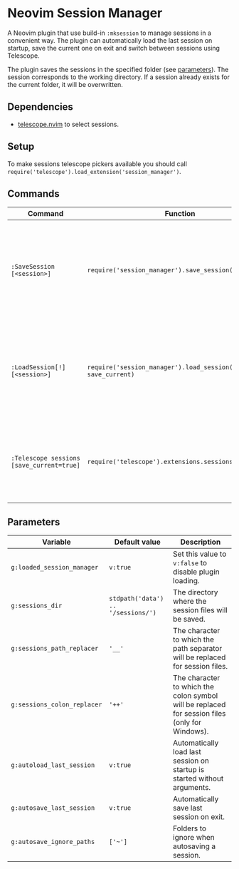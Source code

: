 # Neovim Session Manager

A Neovim plugin that use build-in `:mksession` to manage sessions in a convenient way. The plugin can automatically load the last session on startup, save the current one on exit and switch between sessions using Telescope.

The plugin saves the sessions in the specified folder (see [parameters](#parameters)). The session corresponds to the working directory. If a session already exists for the current folder, it will be overwritten.

## Dependencies

- [telescope.nvim](https://github.com/nvim-telescope/telescope.nvim) to select sessions.

## Setup

To make sessions telescope pickers available you should call `require('telescope').load_extension('session_manager')`.

## Commands

| Command                                   | Function                                                          | Description                                                                                                                                                                                |
| ----------------------------------------- | ----------------------------------------------------------------- | ------------------------------------------------------------------------------------------------------------------------------------------------------------------------------------------ |
| `:SaveSession [<session>]`                | `require('session_manager').save_session(filename)`               | Works like `:mksession`, but saves/creates session in `g:sessions_dir`. If `filename` is not specified, the current directory name path will be used for the name.                         |
| `:LoadSession[!] [<session>]`             | `require('session_manager').load_session(filename, save_current)` | Will remove all buffers and `:source` specified session file. When [!] is included an existing session will not be saved. If `filename` is not specified, the last session will be loaded. |
| `:Telescope sessions [save_current=true]` | `require('telescope').extensions.sessions.sessions()`             | Select and load a session. You can pass `save_current=true` to save the current session. Use `d` in normal mode to delete selected session.                                                |

## Parameters

| Variable                    | Default value                      | Description                                                                                    |
| --------------------------- | ---------------------------------- | ---------------------------------------------------------------------------------------------- |
| `g:loaded_session_manager`  | `v:true`                           | Set this value to `v:false` to disable plugin loading.                                         |
| `g:sessions_dir`            | `stdpath('data') .. '/sessions/')` | The directory where the session files will be saved.                                           |
| `g:sessions_path_replacer`  | `'__'`                             | The character to which the path separator will be replaced for session files.                  |
| `g:sessions_colon_replacer` | `'++'`                             | The character to which the colon symbol will be replaced for session files (only for Windows). |
| `g:autoload_last_session`   | `v:true`                           | Automatically load last session on startup is started without arguments.                       |
| `g:autosave_last_session`   | `v:true`                           | Automatically save last session on exit.                                                       |
| `g:autosave_ignore_paths`   | `['~']`                            | Folders to ignore when autosaving a session.                                                   |
